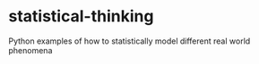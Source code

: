 # statistical-thinking
Python examples of how to statistically model different real world phenomena
